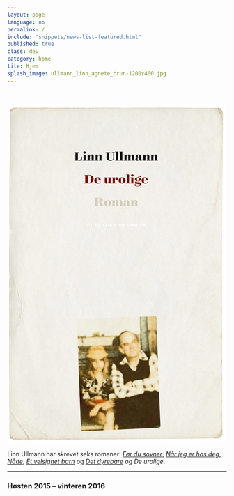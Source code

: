 ```yaml
---
layout: page
language: no
permalink: /
include: "snippets/news-list-featured.html"
published: true
class: dev
category: home
tite: Hjem
splash_image: ullmann_linn_agnete_brun-1200x400.jpg
---
```


&nbsp;

![](/uploads/versions/2015-ullmann-de-urolige-500px---x----500-778x---.jpg)

Linn Ullmann har skrevet seks romaner: [*F&oslash;r du sovner*](/boker/1998/04/15/for-du-sovner/), [*N&aring;r jeg er hos deg*](/boker/2001/03/31/nar-jeg-er-hos-deg/), [*N&aring;de*](/boker/2002/12/18/nade/), [*Et velsignet barn*](/boker/2005/08/11/et-velsignet-barn/) og *[Det dyrebare](/boker/2011/03/15/det-dyrebare/)&nbsp;og De urolige*.

---

### H&oslash;sten 2015 – vinteren 2016